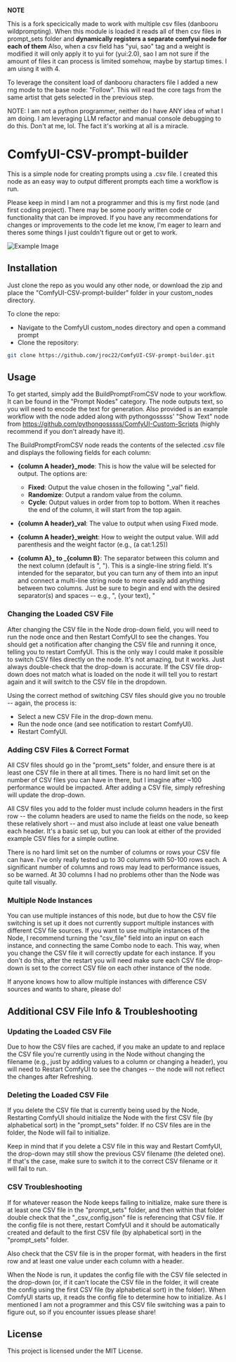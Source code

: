 **NOTE** 

This is a fork specicically made to work with multiple csv files (danbooru wildprompting).
When this module is loaded it reads all of then csv files in prompt_sets folder and **dynamically registers a separate comfyui node for each of them**
Also, when a csv field has "yui, sao" tag and a weight is modified it will only apply it to yui for (yui:2.0), sao
I am not sure if the amount of files it can process is limited somehow, maybe by startup times. I am uisng it with 4.

To leverage the consitent load of danbooru characters file I added a new rng mode to the base node: "Follow". 
This will read the core tags from the same artist that gets selected in the previous step.

NOTE: I am not a python programmer, neither do I have ANY idea of what I am doing. 
I am leveraging LLM refactor and manual console debugging to do this. Don't at me, lol. The fact it's working at all is a miracle.


# ComfyUI-CSV-prompt-builder

This is a simple node for creating prompts using a .csv file. I created this node as an easy way to output different prompts each time a workflow is run.

Please keep in mind I am not a programmer and this is my first node (and first coding project). There may be some poorly written code or functionality that can be improved. If you have any recommendations for changes or improvements to the code let me know, I'm eager to learn and theres some things I just couldn't figure out or get to work.

![Example Image](https://github.com/jroc22/ComfyUI-CSV-prompt-builder/blob/main/examples/example_image.png)

## Installation

Just clone the repo as you would any other node, or download the zip and place the "ComfyUI-CSV-prompt-builder" folder in your custom_nodes directory.


To clone the repo:

- Navigate to the ComfyUI custom_nodes directory and open a command prompt
- Clone the repository:

```bash
git clone https://github.com/jroc22/ComfyUI-CSV-prompt-builder.git

```

## Usage

To get started, simply add the BuildPromptFromCSV node to your workflow. It can be found in the "Prompt Nodes" category. The node outputs text, so you will need to encode the text for generation. Also provided is an example workflow with the node added along with pythongosssss' "Show Text" node from https://github.com/pythongosssss/ComfyUI-Custom-Scripts (highly recommend if you don't already have it).

The BuildPromptFromCSV node reads the contents of the selected .csv file and displays the following fields for each column:

- **{column A header}_mode**: This is how the value will be selected for output. The options are:
  - **Fixed**: Output the value chosen in the following "_val" field.
  - **Randomize**: Output a random value from the column.
  - **Cycle**: Output values in order from top to bottom. When it reaches the end of the column, it will start from the top again. 

- **{column A header}_val**: The value to output when using Fixed mode.

- **{column A header}_weight**: How to weight the output value. Will add parenthesis and the weight factor (e.g., (a cat:1.25))

- **{column A}_ to _{column B}**: The separator between this column and the next column (default is ", "). This is a single-line string field. It's intended for the separator, but you can turn any of them into an input and connect a multi-line string node to more easily add anything between two columns. Just be sure to begin and end with the desired separator(s) and spaces -- e.g., ", {your text}, "

### Changing the Loaded CSV File

After changing the CSV file in the Node drop-down field, you will need to run the node once and then Restart ComfyUI to see the changes. You should get a notification after changing the CSV file and running it once, telling you to restart ComfyUI. This is the only way I could make it possible to switch CSV files directly on the node. It's not amazing, but it works. Just always double-check that the drop-down is accurate. If the CSV file drop-down does not match what is loaded on the node it will tell you to restart again and it will switch to the CSV file in the dropdown.

Using the correct method of switching CSV files should give you no trouble -- again, the process is:

- Select a new CSV File in the drop-down menu.
- Run the node once (and see notification to restart ComfyUI).
- Restart ComfyUI.

### Adding CSV Files & Correct Format

All CSV files should go in the "promt_sets" folder, and ensure there is at least one CSV file in there at all times. There is no hard limit set on the number of CSV files you can have in there, but I imagine after ~100 performance would be impacted. After adding a CSV file, simply refreshing will update the drop-down.

All CSV files you add to the folder must include column headers in the first row -- the column headers are used to name the fields on the node, so keep these relatively short -- and must also include at least one value beneath each header. It's a basic set up, but you can look at either of the provided example CSV files for a simple outline.

There is no hard limit set on the number of columns or rows your CSV file can have. I've only really tested up to 30 columns with 50-100 rows each. A significant number of columns and rows may lead to performance issues, so be warned. At 30 columns I had no problems other than the Node was quite tall visually.

### Multiple Node Instances

You can use multiple instances of this node, but due to how the CSV file switching is set up it does not currently support multiple instances with different CSV file sources. If you want to use multiple instances of the Node, I recommend turning the "csv_file" field into an input on each instance, and connecting the same Combo node to each. This way, when you change the CSV file it will correctly update for each instance. If you don't do this, after the restart you will need make sure each CSV file drop-down is set to the correct CSV file on each other instance of the node.

If anyone knows how to allow multiple instances with difference CSV sources and wants to share, please do!

## Additional CSV File Info & Troubleshooting

### Updating the Loaded CSV File

Due to how the CSV files are cached, if you make an update to and replace the CSV file you're currently using in the Node without changing the filename (e.g., just by adding values to a column or changing a header), you will need to Restart ComfyUI to see the changes -- the node will not reflect the changes after Refreshing. 

### Deleting the Loaded CSV File

If you delete the CSV file that is currently being used by the Node, Restarting ComfyUI should initialize the Node with the first CSV file (by alphabetical sort) in the "prompt_sets" folder. If no CSV files are in the folder, the Node will fail to initialize. 

Keep in mind that if you delete a CSV file in this way and Restart ComfyUI, the drop-down may still show the previous CSV filename (the deleted one). If that's the case, make sure to switch it to the correct CSV filename or it will fail to run.

### CSV Troubleshooting

If for whatever reason the Node keeps failing to initialize, make sure there is at least one CSV file in the "prompt_sets" folder, and then within that folder double check that the "_csv_config.json" file is referencing that CSV file. If the config file is not there, restart ComfyUI and it should be automatically created and default to the first CSV file (by alphabetical sort) in the "prompt_sets" folder. 

Also check that the CSV file is in the proper format, with headers in the first row and at least one value under each column with a header.

When the Node is run, it updates the config file with the CSV file selected in the drop-down (or, if it can't locate the CSV file in the folder, it will create the config using the first CSV file (by alphabetical sort) in the folder). When ComfyUI starts up, it reads the config file to determine how to initialize. As I mentioned I am not a programmer and this CSV file switching was a pain to figure out, so if you encounter issues please share!

## License

This project is licensed under the MIT License.
